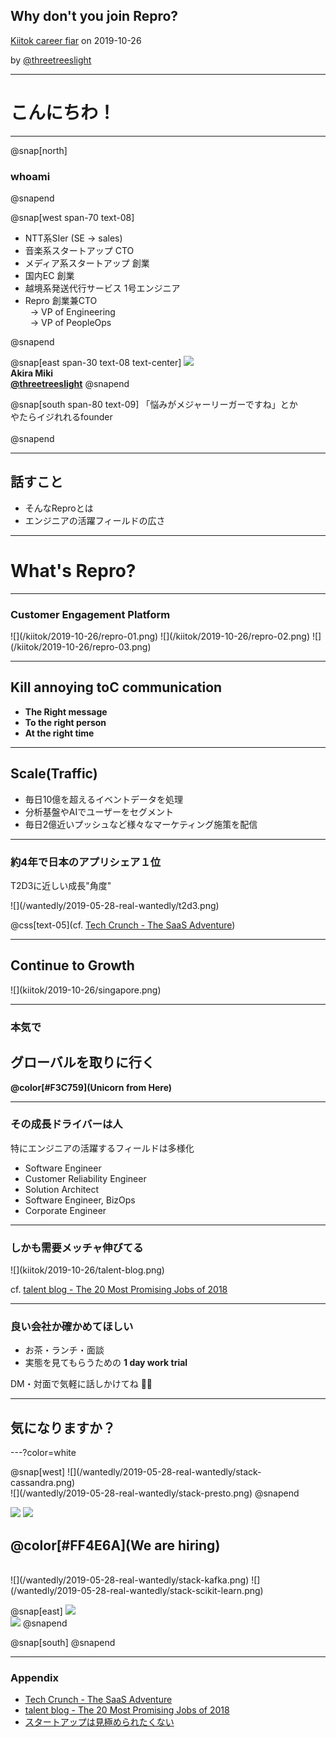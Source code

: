 ## Why don't you join Repro?

[Kiitok career fiar](https://kiitok.connpass.com/event/147142/) on 2019-10-26

by [@threetreeslight](https://twitter.com/threetreeslight)

---

# こんにちわ！

---

@snap[north]
<br>
### whoami
@snapend

@snap[west span-70 text-08]
<ul>
<li> NTT系SIer (SE -> sales)
<li> 音楽系スタートアップ CTO
<li> メディア系スタートアップ 創業
<li> 国内EC 創業
<li> 越境系発送代行サービス 1号エンジニア
<li> Repro 創業兼CTO <br>&nbsp;&nbsp;-> VP of Engineering <br>&nbsp;&nbsp;-> VP of PeopleOps
</ul>
@snapend

@snap[east span-30 text-08 text-center]
[![](https://www.gravatar.com/avatar/0a918b7637fcfafeb06264db039552df?s=190)](https://twitter.com/threetreeslight)
<br>**Akira Miki**
<br> **[@threetreeslight](https://twitter.com/threetreeslight)**
@snapend

@snap[south span-80 text-09]
「悩みがメジャーリーガーですね」とか<br>やたらイジれれるfounder
<br><br>
@snapend

---

## 話すこと

- そんなReproとは
- エンジニアの活躍フィールドの広さ

---

# What's Repro?

---

### Customer Engagement Platform

<div class='img-w-30'>
![](/kiitok/2019-10-26/repro-01.png)
![](/kiitok/2019-10-26/repro-02.png)
![](/kiitok/2019-10-26/repro-03.png)
</div>

---

## Kill annoying toC communication

- **The Right message**
- **To the right person**
- **At the right time**

---

## Scale(Traffic)

- 毎日10億を超えるイベントデータを処理
- 分析基盤やAIでユーザーをセグメント
- 毎日2億近いプッシュなど様々なマーケティング施策を配信

---

### 約4年で日本のアプリシェア１位

T2D3に近しい成長"角度"

<div class='img-w-70'>
![](/wantedly/2019-05-28-real-wantedly/t2d3.png)
</div>

@css[text-05](cf. [Tech Crunch - The SaaS Adventure](https://techcrunch.com/2015/02/01/the-saas-travel-adventure/))

---

## Continue to Growth

<div class='img-w-70'>
![](kiitok/2019-10-26/singapore.png)
</div>

---

### 本気で
## グローバルを取りに行く

**@color[#F3C759](Unicorn from Here)**

---

### その成長ドライバーは人

特にエンジニアの活躍するフィールドは多様化

- Software Engineer
- Customer Reliability Engineer
- Solution Architect
- Software Engineer, BizOps
- Corporate Engineer

---

### しかも需要メッチャ伸びてる

<div class='img-w-70'>
![](kiitok/2019-10-26/talent-blog.png)
</div>

cf. [talent blog - The 20 Most Promising Jobs of 2018](https://business.linkedin.com/talent-solutions/blog/trends-and-research/2018/the-20-most-promising-jobs-of-2018)

---

### 良い会社か確かめてほしい

- お茶・ランチ・面談
- 実態を見てもらうための **1 day work trial**

DM・対面で気軽に話しかけてね 🙋‍♀️

---

## 気になりますか？

---?color=white

<div class='hiring'>
@snap[west]
![](/wantedly/2019-05-28-real-wantedly/stack-cassandra.png)
<br>
![](/wantedly/2019-05-28-real-wantedly/stack-presto.png)
@snapend

![](/wantedly/2019-05-28-real-wantedly/stack-ruby.png)
![](/wantedly/2019-05-28-real-wantedly/stack-golang.png)
<br>
## @color[#FF4E6A](We are hiring)
<br>
![](/wantedly/2019-05-28-real-wantedly/stack-kafka.png)
![](/wantedly/2019-05-28-real-wantedly/stack-scikit-learn.png)

@snap[east]
![](/wantedly/2019-05-28-real-wantedly/stack-fluentd.png)
<br>
![](/wantedly/2019-05-28-real-wantedly/stack-vuejs.png)
@snapend

@snap[south]
@snapend
</div>

---

### Appendix

- [Tech Crunch - The SaaS Adventure](https://techcrunch.com/2015/02/01/the-saas-travel-adventure/)
- [talent blog - The 20 Most Promising Jobs of 2018](https://business.linkedin.com/talent-solutions/blog/trends-and-research/2018/the-20-most-promising-jobs-of-2018)
- [スタートアップは見極められたくない](https://gitpitch.com/threetreeslight/slides/master?p=kiitok/2019-09-10)


